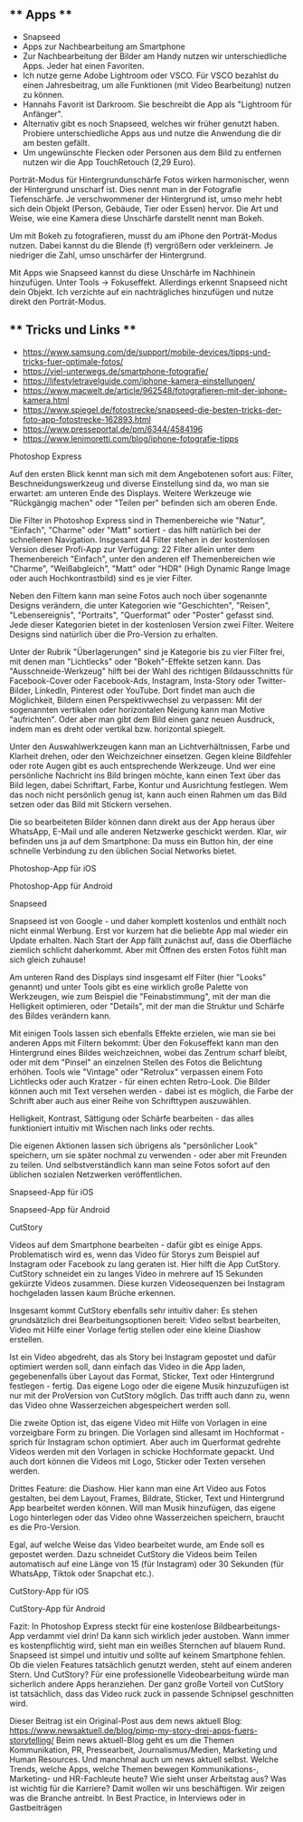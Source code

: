 ## ** Apps **

- Snapseed
- Apps zur Nachbearbeitung am Smartphone
- Zur Nachbearbeitung der Bilder am Handy nutzen wir unterschiedliche Apps. Jeder hat einen Favoriten.
- Ich nutze gerne Adobe Lightroom oder VSCO. Für VSCO bezahlst du einen Jahresbeitrag, um alle Funktionen (mit Video Bearbeitung) nutzen zu können.
- Hannahs Favorit ist Darkroom. Sie beschreibt die App als "Lightroom für Anfänger".
- Alternativ gibt es noch Snapseed, welches wir früher genutzt haben. Probiere unterschiedliche Apps aus und nutze die Anwendung die dir am besten gefällt.
- Um ungewünschte Flecken oder Personen aus dem Bild zu entfernen nutzen wir die App TouchRetouch (2,29 Euro). 

Porträt-Modus für Hintergrundunschärfe
Fotos wirken harmonischer, wenn der Hintergrund unscharf ist. Dies nennt man in der Fotografie Tiefenschärfe. Je verschwommener der Hintergrund ist, umso mehr hebt sich dein Objekt (Person, Gebäude, Tier oder Essen) hervor. Die Art und Weise, wie eine Kamera diese Unschärfe darstellt nennt man Bokeh.

Um mit Bokeh zu fotografieren, musst du am iPhone den Porträt-Modus nutzen. Dabei kannst du die Blende (f) vergrößern oder verkleinern. Je niedriger die Zahl, umso unschärfer der Hintergrund.

Mit Apps wie Snapseed kannst du diese Unschärfe im Nachhinein hinzufügen. Unter Tools -> Fokuseffekt. Allerdings erkennt Snapseed nicht dein Objekt. Ich verzichte auf ein nachträgliches hinzufügen und nutze direkt den Porträt-Modus.

## ** Tricks und Links  **
- https://www.samsung.com/de/support/mobile-devices/tipps-und-tricks-fuer-optimale-fotos/
- https://viel-unterwegs.de/smartphone-fotografie/
- https://lifestyletravelguide.com/iphone-kamera-einstellungen/
- https://www.macwelt.de/article/962548/fotografieren-mit-der-iphone-kamera.html
- https://www.spiegel.de/fotostrecke/snapseed-die-besten-tricks-der-foto-app-fotostrecke-162893.html
- https://www.presseportal.de/pm/6344/4584196
- https://www.lenimoretti.com/blog/iphone-fotografie-tipps



Photoshop Express

Auf den ersten Blick kennt man sich mit dem Angebotenen sofort aus: Filter, Beschneidungswerkzeug und diverse Einstellung sind da, wo man sie erwartet: am unteren Ende des Displays. Weitere Werkzeuge wie "Rückgängig machen" oder "Teilen per" befinden sich am oberen Ende.

Die Filter in Photoshop Express sind in Themenbereiche wie "Natur", "Einfach", "Charme" oder "Matt" sortiert - das hilft natürlich bei der schnelleren Navigation. Insgesamt 44 Filter stehen in der kostenlosen Version dieser Profi-App zur Verfügung: 22 Filter allein unter dem Themenbereich "Einfach", unter den anderen elf Themenbereichen wie "Charme", "Weißabgleich", "Matt" oder "HDR" (High Dynamic Range Image oder auch Hochkontrastbild) sind es je vier Filter.

Neben den Filtern kann man seine Fotos auch noch über sogenannte Designs verändern, die unter Kategorien wie "Geschichten", "Reisen", "Lebensereignis", "Portraits", "Querformat" oder "Poster" gefasst sind. Jede dieser Kategorien bietet in der kostenlosen Version zwei Filter. Weitere Designs sind natürlich über die Pro-Version zu erhalten.

Unter der Rubrik "Überlagerungen" sind je Kategorie bis zu vier Filter frei, mit denen man "Lichtlecks" oder "Bokeh"-Effekte setzen kann. Das "Ausschneide-Werkzeug" hilft bei der Wahl des richtigen Bildausschnitts für Facebook-Cover oder Facebook-Ads, Instagram, Insta-Story oder Twitter-Bilder, LinkedIn, Pinterest oder YouTube. Dort findet man auch die Möglichkeit, Bildern einen Perspektivwechsel zu verpassen: Mit der sogenannten vertikalen oder horizontalen Neigung kann man Motive "aufrichten". Oder aber man gibt dem Bild einen ganz neuen Ausdruck, indem man es dreht oder vertikal bzw. horizontal spiegelt.

Unter den Auswahlwerkzeugen kann man an Lichtverhältnissen, Farbe und Klarheit drehen, oder den Weichzeichner einsetzen. Gegen kleine Bildfehler oder rote Augen gibt es auch entsprechende Werkzeuge. Und wer eine persönliche Nachricht ins Bild bringen möchte, kann einen Text über das Bild legen, dabei Schriftart, Farbe, Kontur und Ausrichtung festlegen. Wem das noch nicht persönlich genug ist, kann auch einen Rahmen um das Bild setzen oder das Bild mit Stickern versehen.

Die so bearbeiteten Bilder können dann direkt aus der App heraus über WhatsApp, E-Mail und alle anderen Netzwerke geschickt werden. Klar, wir befinden uns ja auf dem Smartphone: Da muss ein Button hin, der eine schnelle Verbindung zu den üblichen Social Networks bietet.

Photoshop-App für iOS

Photoshop-App für Android

Snapseed

Snapseed ist von Google - und daher komplett kostenlos und enthält noch nicht einmal Werbung. Erst vor kurzem hat die beliebte App mal wieder ein Update erhalten. Nach Start der App fällt zunächst auf, dass die Oberfläche ziemlich schlicht daherkommt. Aber mit Öffnen des ersten Fotos fühlt man sich gleich zuhause!

Am unteren Rand des Displays sind insgesamt elf Filter (hier "Looks" genannt) und unter Tools gibt es eine wirklich große Palette von Werkzeugen, wie zum Beispiel die "Feinabstimmung", mit der man die Helligkeit optimieren, oder "Details", mit der man die Struktur und Schärfe des Bildes verändern kann.

Mit einigen Tools lassen sich ebenfalls Effekte erzielen, wie man sie bei anderen Apps mit Filtern bekommt: Über den Fokuseffekt kann man den Hintergrund eines Bildes weichzeichnen, wobei das Zentrum scharf bleibt, oder mit dem "Pinsel" an einzelnen Stellen des Fotos die Belichtung erhöhen. Tools wie "Vintage" oder "Retrolux" verpassen einem Foto Lichtlecks oder auch Kratzer - für einen echten Retro-Look. Die Bilder können auch mit Text versehen werden - dabei ist es möglich, die Farbe der Schrift aber auch aus einer Reihe von Schrifttypen auszuwählen.

Helligkeit, Kontrast, Sättigung oder Schärfe bearbeiten - das alles funktioniert intuitiv mit Wischen nach links oder rechts.

Die eigenen Aktionen lassen sich übrigens als "persönlicher Look" speichern, um sie später nochmal zu verwenden - oder aber mit Freunden zu teilen. Und selbstverständlich kann man seine Fotos sofort auf den üblichen sozialen Netzwerken veröffentlichen.

Snapseed-App für iOS

Snapseed-App für Android

CutStory

Videos auf dem Smartphone bearbeiten - dafür gibt es einige Apps. Problematisch wird es, wenn das Video für Storys zum Beispiel auf Instagram oder Facebook zu lang geraten ist. Hier hilft die App CutStory. CutStory schneidet ein zu langes Video in mehrere auf 15 Sekunden gekürzte Videos zusammen. Diese kurzen Videosequenzen bei Instagram hochgeladen lassen kaum Brüche erkennen.

Insgesamt kommt CutStory ebenfalls sehr intuitiv daher: Es stehen grundsätzlich drei Bearbeitungsoptionen bereit: Video selbst bearbeiten, Video mit Hilfe einer Vorlage fertig stellen oder eine kleine Diashow erstellen.

Ist ein Video abgedreht, das als Story bei Instagram gepostet und dafür optimiert werden soll, dann einfach das Video in die App laden, gegebenenfalls über Layout das Format, Sticker, Text oder Hintergrund festlegen - fertig. Das eigene Logo oder die eigene Musik hinzuzufügen ist nur mit der ProVersion von CutStory möglich. Das trifft auch dann zu, wenn das Video ohne Wasserzeichen abgespeichert werden soll.

Die zweite Option ist, das eigene Video mit Hilfe von Vorlagen in eine vorzeigbare Form zu bringen. Die Vorlagen sind allesamt im Hochformat - sprich für Instagram schon optimiert. Aber auch im Querformat gedrehte Videos werden mit den Vorlagen in schicke Hochformate gepackt. Und auch dort können die Videos mit Logo, Sticker oder Texten versehen werden.

Drittes Feature: die Diashow. Hier kann man eine Art Video aus Fotos gestalten, bei dem Layout, Frames, Bildrate, Sticker, Text und Hintergrund App bearbeitet werden können. Will man Musik hinzufügen, das eigene Logo hinterlegen oder das Video ohne Wasserzeichen speichern, braucht es die Pro-Version.

Egal, auf welche Weise das Video bearbeitet wurde, am Ende soll es gepostet werden. Dazu schneidet CutStory die Videos beim Teilen automatisch auf eine Länge von 15 (für Instagram) oder 30 Sekunden (für WhatsApp, Tiktok oder Snapchat etc.).

CutStory-App für iOS

CutStory-App für Android

Fazit: In Photoshop Express steckt für eine kostenlose Bildbearbeitungs-App verdammt viel drin! Da kann sich wirklich jeder austoben. Wann immer es kostenpflichtig wird, sieht man ein weißes Sternchen auf blauem Rund. Snapseed ist simpel und intuitiv und sollte auf keinem Smartphone fehlen. Ob die vielen Features tatsächlich genutzt werden, steht auf einem anderen Stern. Und CutStory? Für eine professionelle Videobearbeitung würde man sicherlich andere Apps heranziehen. Der ganz große Vorteil von CutStory ist tatsächlich, dass das Video ruck zuck in passende Schnipsel geschnitten wird.

Dieser Beitrag ist ein Original-Post aus dem news aktuell Blog:
https://www.newsaktuell.de/blog/pimp-my-story-drei-apps-fuers-storytelling/
Beim news aktuell-Blog geht es um die Themen Kommunikation, PR, Pressearbeit, Journalismus/Medien, Marketing und Human Resources. Und manchmal auch um news aktuell selbst. Welche Trends, welche Apps, welche Themen bewegen Kommunikations-, Marketing- und HR-Fachleute heute? Wie sieht unser Arbeitstag aus? Was ist wichtig für die Karriere? Damit wollen wir uns beschäftigen. Wir zeigen was die Branche antreibt. In Best Practice, in Interviews oder in Gastbeiträgen
